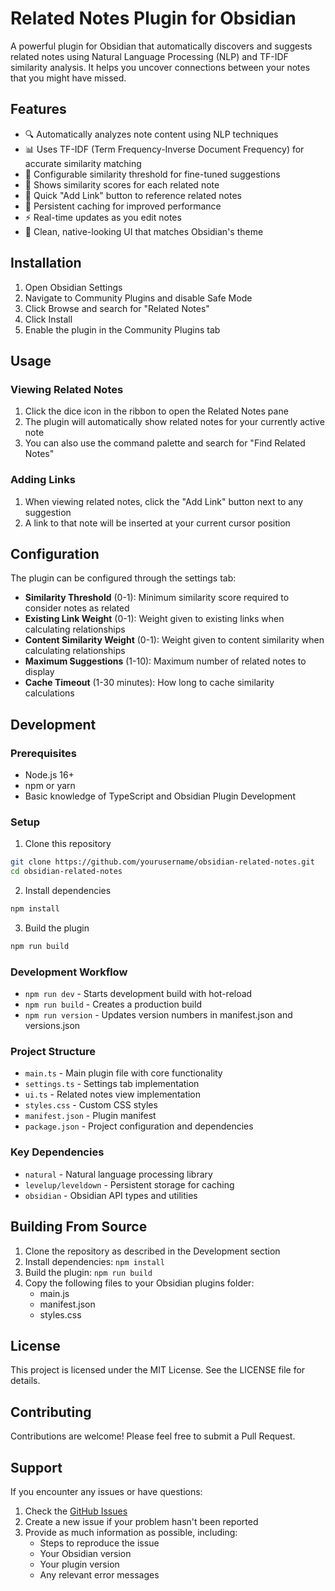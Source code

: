 # Related Notes Plugin for Obsidian

A powerful plugin for Obsidian that automatically discovers and suggests related notes using Natural Language Processing (NLP) and TF-IDF similarity analysis. It helps you uncover connections between your notes that you might have missed.

## Features

- 🔍 Automatically analyzes note content using NLP techniques
- 📊 Uses TF-IDF (Term Frequency-Inverse Document Frequency) for accurate similarity matching
- 🎯 Configurable similarity threshold for fine-tuned suggestions
- 📝 Shows similarity scores for each related note
- 🔗 Quick "Add Link" button to reference related notes
- 💾 Persistent caching for improved performance
- ⚡ Real-time updates as you edit notes
- 🎨 Clean, native-looking UI that matches Obsidian's theme

## Installation

1. Open Obsidian Settings
2. Navigate to Community Plugins and disable Safe Mode
3. Click Browse and search for "Related Notes"
4. Click Install
5. Enable the plugin in the Community Plugins tab

## Usage

### Viewing Related Notes

1. Click the dice icon in the ribbon to open the Related Notes pane
2. The plugin will automatically show related notes for your currently active note
3. You can also use the command palette and search for "Find Related Notes"

### Adding Links

1. When viewing related notes, click the "Add Link" button next to any suggestion
2. A link to that note will be inserted at your current cursor position

## Configuration

The plugin can be configured through the settings tab:

- **Similarity Threshold** (0-1): Minimum similarity score required to consider notes as related
- **Existing Link Weight** (0-1): Weight given to existing links when calculating relationships
- **Content Similarity Weight** (0-1): Weight given to content similarity when calculating relationships
- **Maximum Suggestions** (1-10): Maximum number of related notes to display
- **Cache Timeout** (1-30 minutes): How long to cache similarity calculations

## Development

### Prerequisites

- Node.js 16+
- npm or yarn
- Basic knowledge of TypeScript and Obsidian Plugin Development

### Setup

1. Clone this repository
```bash
git clone https://github.com/yourusername/obsidian-related-notes.git
cd obsidian-related-notes
```

2. Install dependencies
```bash
npm install
```

3. Build the plugin
```bash
npm run build
```

### Development Workflow

- `npm run dev` - Starts development build with hot-reload
- `npm run build` - Creates a production build
- `npm run version` - Updates version numbers in manifest.json and versions.json

### Project Structure

- `main.ts` - Main plugin file with core functionality
- `settings.ts` - Settings tab implementation
- `ui.ts` - Related notes view implementation
- `styles.css` - Custom CSS styles
- `manifest.json` - Plugin manifest
- `package.json` - Project configuration and dependencies

### Key Dependencies

- `natural` - Natural language processing library
- `levelup/leveldown` - Persistent storage for caching
- `obsidian` - Obsidian API types and utilities

## Building From Source

1. Clone the repository as described in the Development section
2. Install dependencies: `npm install`
3. Build the plugin: `npm run build`
4. Copy the following files to your Obsidian plugins folder:
   - main.js
   - manifest.json
   - styles.css

## License

This project is licensed under the MIT License. See the LICENSE file for details.

## Contributing

Contributions are welcome! Please feel free to submit a Pull Request.

## Support

If you encounter any issues or have questions:

1. Check the [GitHub Issues](https://github.com/yourusername/obsidian-related-notes/issues)
2. Create a new issue if your problem hasn't been reported
3. Provide as much information as possible, including:
   - Steps to reproduce the issue
   - Your Obsidian version
   - Your plugin version
   - Any relevant error messages
